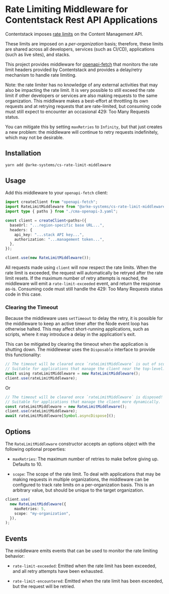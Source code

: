 # Rate Limiting Middleware for Contentstack Rest API Applications

Contentstack imposes [rate limits][2] on the Content Management API.

These limits are imposed on a _per-organization_ basis; therefore, these limits
are shared across all developers, services (such as CI/CD), applications
(such as live sites), and stacks.

This project provides middleware for [openapi-fetch][1] that monitors the
rate limit headers provided by Contentstack and provides a delay/retry
mechanism to handle rate limiting.

Note: the rate limiter has no knowledge of any external activities that may
also be impacting the rate limit. It is very possible to still exceed the
rate limit if other developers or services are also making requests to the
same organization. This middlware makes a best-effort at throttling its own
requests and at retrying requests that are rate-limited, but consuming code
must still expect to encounter an occasional 429: Too Many Requests status.

You can mitigate this by setting `maxRetries` to `Infinity`, but that just
creates a new problem: the middleware will continue to retry requests
indefinitely, which may not be desirable.

## Installation

```bash
yarn add @arke-systems/cs-rate-limit-middleware
```

## Usage

Add this middleware to your `openapi-fetch` client:

```ts
import createClient from "openapi-fetch";
import RateLimitMiddleware from "@arke-systems/cs-rate-limit-middleware";
import type { paths } from "./cma-openapi-3.yaml";

const client = createClient<paths>({
  baseUrl: "...region-specific base URL...",
  headers: {
    api_key: "...stack API key...",
    authorization: "...management token...",
  },
});

client.use(new RateLimitMiddleware());
```

All requests made using `client` will now respect the rate limits. When the
rate limit is exceeded, the request will automatically be retryed after the
rate limit resets. If the maximum number of retry attempts is reached, the
middleware will emit a `rate-limit-exceeded` event, and return the response
as-is. Consuming code must still handle the 429: Too Many Requests status code
in this case.

### Clearing the Timeout

Because the middleware uses `setTimeout` to delay the retry, it is possible
for the middleware to keep an active timer after the Node event loop has
otherwise halted. This may affect short-running applications, such as scripts,
where it may introduce a delay in the application's exit.

This can be mitigated by clearing the timeout when the application is shutting
down. The middlewear uses the `Disposable` interface to provide this
functionality:

```ts
// The timeout will be cleared once `rateLimitMiddleware` is out of scope!
// Suitable for applications that manage the client near the top-level.
await using rateLimitMiddleware = new RateLimitMiddleware();
client.use(rateLimitMiddleware);
```

Or

```ts
// The timeout will be cleared once `rateLimitMiddleware` is disposed!
// Suitable for applications that manage the client more dynamically.
const rateLimitMiddleware = new RateLimitMiddleware();
client.use(rateLimitMiddleware);
await rateLimitMiddleware[Symbol.asyncDispose]();
```

## Options

The `RateLimitMiddleware` constructor accepts an options object with the
following optional properties:

- `maxRetries`: The maximum number of retries to make before giving up.
  Defaults to 10.

- `scope`: The scope of the rate limit. To deal with applications that may be
  making requests in multiple organizations, the middleware can be configured
  to track rate limits on a per-organization basis. This is an arbitrary value,
  but should be unique to the target organization.

```ts
client.use(
  new RateLimitMiddleware({
    maxRetries: 5,
    scope: "my-organization",
  }),
);
```

## Events

The middleware emits events that can be used to monitor the rate limiting
behavior:

- `rate-limit-exceeded`: Emitted when the rate limit has been exceeded, and
  all retry attempts have been exhausted.

- `rate-limit-encountered`: Emitted when the rate limit has been exceeded, but
  the request will be retried.

[1]: https://openapi-ts.pages.dev/openapi-fetch/ "openapi-fetch"
[2]: https://www.contentstack.com/docs/developers/apis/content-management-api#rate-limiting "Rate Limiting"
